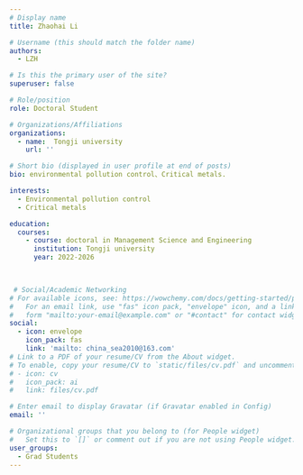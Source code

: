 ```yaml
---
# Display name
title: Zhaohai Li

# Username (this should match the folder name)
authors:
  - LZH

# Is this the primary user of the site?
superuser: false

# Role/position
role: Doctoral Student

# Organizations/Affiliations
organizations:
  - name:  Tongji university
    url: ''

# Short bio (displayed in user profile at end of posts)
bio: environmental pollution control、Critical metals.

interests:
  - Environmental pollution control
  - Critical metals

education:
  courses:
    - course: doctoral in Management Science and Engineering
      institution: Tongji university
      year: 2022-2026
   


 # Social/Academic Networking
# For available icons, see: https://wowchemy.com/docs/getting-started/page-builder/#icons
#   For an email link, use "fas" icon pack, "envelope" icon, and a link in the
#   form "mailto:your-email@example.com" or "#contact" for contact widget.
social:
  - icon: envelope
    icon_pack: fas
    link: 'mailto: china_sea2010@163.com'   
# Link to a PDF of your resume/CV from the About widget.
# To enable, copy your resume/CV to `static/files/cv.pdf` and uncomment the lines below.
# - icon: cv
#   icon_pack: ai
#   link: files/cv.pdf

# Enter email to display Gravatar (if Gravatar enabled in Config)
email: ''

# Organizational groups that you belong to (for People widget)
#   Set this to `[]` or comment out if you are not using People widget.
user_groups:
  - Grad Students
---
```



